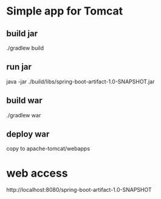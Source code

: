 # Simple app for Tomcat

## build jar
./gradlew build

## run jar
java -jar ./build/libs/spring-boot-artifact-1.0-SNAPSHOT.jar

## build war
./gradlew war

## deploy war
copy to apache-tomcat/webapps

# web access
http://localhost:8080/spring-boot-artifact-1.0-SNAPSHOT

